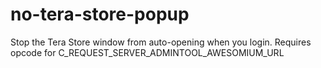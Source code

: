 # no-tera-store-popup
Stop the Tera Store window from auto-opening when you login. 
Requires opcode for C_REQUEST_SERVER_ADMINTOOL_AWESOMIUM_URL